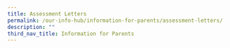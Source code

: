 ```yaml
---
title: Assessment Letters
permalink: /our-info-hub/information-for-parents/assessment-letters/
description: ""
third_nav_title: Information for Parents
---
```

